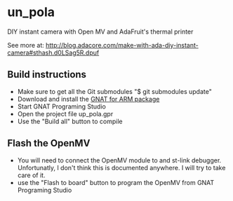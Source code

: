 # un_pola
DIY instant camera with Open MV and AdaFruit's thermal printer

See more at: http://blog.adacore.com/make-with-ada-diy-instant-camera#sthash.d0LSag5R.dpuf

##  Build instructions

- Make sure to get all the Git submodules "$ git submodules update"
- Download and install the [GNAT for ARM package](http://libre.adacore.com/download/configurations)
- Start GNAT Programing Studio
- Open the project file up_pola.gpr
- Use the "Build all" button to compile

## Flash the OpenMV

- You will need to connect the OpenMV module to and st-link debugger. Unfortunatly, I don't think this is documented anywhere. I will try to take care of it.
- use the "Flash to board" button to program the OpenMV from GNAT Programing Studio
